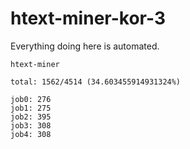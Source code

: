 # htext-miner-kor-3

Everything doing here is automated.

```
htext-miner

total: 1562/4514 (34.603455914931324%)

job0: 276
job1: 275
job2: 395
job3: 308
job4: 308
```